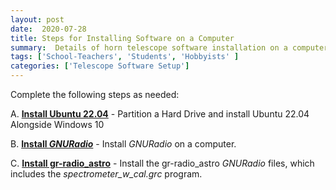 ```yaml
---
layout: post
date:  2020-07-28
title: Steps for Installing Software on a Computer
summary:  Details of horn telescope software installation on a computer
tags: ['School-Teachers', 'Students', 'Hobbyists' ]
categories: ['Telescope Software Setup']
---
```


Complete the following steps as needed:

A. [**Install Ubuntu 22.04**](https://wvurail.org//dspira-lessons/Ubuntu_Installation) - Partition a Hard Drive and install Ubuntu 22.04 Alongside Windows 10

B. [**Install *GNURadio***](https://wvurail.org//dspira-lessons/GNURadio_Installation) - Install *GNURadio* on a computer.

C. [**Install gr-radio_astro**](https://wvurail.org//dspira-lessons/gr_radio_astro_Installation) - Install the gr-radio_astro *GNURadio* files, which includes the *spectrometer_w_cal.grc* program.
